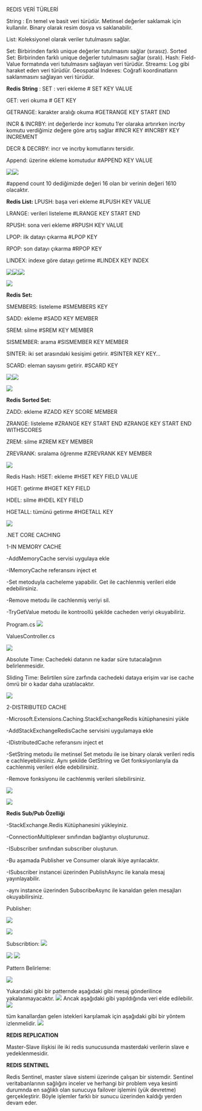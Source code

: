 ﻿REDIS VERİ TÜRLERİ 

String : En temel ve basit veri türüdür. Metinsel değerler saklamak için kullanılır. Binary olarak resim dosya vs saklanabilir.

List: Koleksiyonel olarak veriler tutulmasını sağlar.

Set: Birbirinden farklı unique değerler tutulmasını sağlar (sırasız).
Sorted Set: Birbirinden farklı unique değerler tutulmasını sağlar (sıralı).
Hash: Field-Value formatında veri tutulmasını sağlayan veri türüdür.
Streams: Log gibi haraket eden veri türüdür.
Geospatial Indexes: Coğrafi koordinatların saklanmasını sağlayan veri türüdür.

**Redis String** :
SET :  veri ekleme  # SET KEY VALUE

GET: veri okuma # GET KEY

GETRANGE: karakter aralığı okuma #GETRANGE KEY START END

INCR & INCRBY: int değerlerde incr komutu 1’er olaraka artırırken incrby  komutu verdiğimiz değere göre artış sağlar  #INCR KEY   #INCRBY KEY INCREMENT

DECR & DECRBY: incr ve incrby komutlarını tersidir.	

Append: üzerine ekleme komutudur #APPEND KEY VALUE

![](photos/Aspose.Words.cfedb07a-2c52-4fbd-ab12-74da182066e1.001.png)![](photos/Aspose.Words.cfedb07a-2c52-4fbd-ab12-74da182066e1.002.png)

#append count 10 dediğimizde değeri 16 olan bir verinin değeri 1610 olacaktır.

**Redis List:**
LPUSH: başa veri ekleme #LPUSH KEY VALUE

LRANGE: verileri listeleme #LRANGE KEY START END

RPUSH: sona veri ekleme #RPUSH KEY VALUE

LPOP: ilk datayı çıkarma #LPOP KEY

RPOP: son datayı çıkarma #RPOP KEY

LINDEX: indexe göre datayı getirme #LINDEX KEY INDEX

![](photos/Aspose.Words.cfedb07a-2c52-4fbd-ab12-74da182066e1.003.png)![](photos/Aspose.Words.cfedb07a-2c52-4fbd-ab12-74da182066e1.004.png)![](photos/Aspose.Words.cfedb07a-2c52-4fbd-ab12-74da182066e1.005.png)

![](photos/Aspose.Words.cfedb07a-2c52-4fbd-ab12-74da182066e1.006.png)

**Redis Set:**

SMEMBERS: listeleme #SMEMBERS KEY

SADD: ekleme #SADD KEY MEMBER

SREM: silme #SREM KEY MEMBER

SISMEMBER: arama #SISMEMBER KEY MEMBER

SINTER: iki set arasındaki kesişimi getirir. #SINTER KEY KEY…

SCARD: eleman sayısını getirir. #SCARD KEY

![](photos/Aspose.Words.cfedb07a-2c52-4fbd-ab12-74da182066e1.007.png)![](photos/Aspose.Words.cfedb07a-2c52-4fbd-ab12-74da182066e1.008.png)

![](photos/Aspose.Words.cfedb07a-2c52-4fbd-ab12-74da182066e1.009.png)

**Redis Sorted Set:**

ZADD: ekleme #ZADD KEY SCORE MEMBER

ZRANGE: listeleme #ZRANGE KEY START END #ZRANGE KEY START END WITHSCORES

ZREM: silme #ZREM KEY MEMBER

ZREVRANK: sıralama öğrenme #ZREVRANK KEY MEMBER

![](photos/Aspose.Words.cfedb07a-2c52-4fbd-ab12-74da182066e1.010.png)

Redis Hash:
HSET: ekleme #HSET KEY FIELD VALUE

HGET: getirme #HGET KEY FIELD

HDEL: silme #HDEL KEY FIELD

HGETALL: tümünü getirme #HGETALL KEY

![](photos/Aspose.Words.cfedb07a-2c52-4fbd-ab12-74da182066e1.011.png)







.NET CORE CACHING

1-IN MEMORY CACHE

-AddMemoryCache servisi uygulaya ekle

-IMemoryCache referansını inject et

-Set metoduyla cacheleme yapabilir. Get ile cachlenmiş verileri elde edebilirsiniz.

-Remove metodu ile cachlenmiş veriyi sil.

-TryGetValue metodu ile kontroollü şekilde cacheden veriyi okuyabiliriz.

Program.cs
![](photos/Aspose.Words.cfedb07a-2c52-4fbd-ab12-74da182066e1.012.png)

ValuesController.cs

![](photos/Aspose.Words.cfedb07a-2c52-4fbd-ab12-74da182066e1.013.png)

Absolute Time: Cachedeki datanın ne kadar süre tutacalağının belirlenmesidir.

Sliding Time: Belirtilen süre zarfında cachedeki dataya erişim var ise cache ömrü bir o kadar daha uzatılacaktır.

![](photos/Aspose.Words.cfedb07a-2c52-4fbd-ab12-74da182066e1.014.png)

2-DISTRIBUTED CACHE

-Microsoft.Extensions.Caching.StackExchangeRedis kütüphanesini yükle

-AddStackExchangeRedisCache servisini uygulamaya ekle

-IDistributedCache referansını inject et

-SetString metodu ile metinsel Set metodu ile ise binary olarak verileri redis e cachleyebilirsiniz. Aynı şekilde GetString ve Get fonksiyonlarıyla da cachlenmiş verileri elde edebilirsiniz.

-Remove fonksiyonu ile cachlenmiş verileri silebilirsiniz.

![](photos/Aspose.Words.cfedb07a-2c52-4fbd-ab12-74da182066e1.015.png)

![](photos/Aspose.Words.cfedb07a-2c52-4fbd-ab12-74da182066e1.016.png)

**Redis Sub/Pub Özelliği**

-StackExchange.Redis Kütüphanesini yükleyiniz.

-ConnectionMultiplexer sınıfından bağlantıyı oluşturunuz.

-ISubscriber sınıfından subscriber oluşturun.

-Bu aşamada Publisher ve Consumer olarak ikiye ayrılacaktır.

-ISubscriber instancei üzerinden PublishAsync ile kanala mesaj yayınlayabilir.

-aynı instance üzerinden SubscribeAsync ile kanaldan gelen mesajları okuyabilirsiniz.




Publisher:

![](photos/Aspose.Words.cfedb07a-2c52-4fbd-ab12-74da182066e1.017.png)

![](photos/Aspose.Words.cfedb07a-2c52-4fbd-ab12-74da182066e1.018.png)


Subscribtion:
![](photos/Aspose.Words.cfedb07a-2c52-4fbd-ab12-74da182066e1.019.png)




![](photos/Aspose.Words.cfedb07a-2c52-4fbd-ab12-74da182066e1.020.png)
![](photos/Aspose.Words.cfedb07a-2c52-4fbd-ab12-74da182066e1.021.png)

Pattern Belirleme:

![](photos/Aspose.Words.cfedb07a-2c52-4fbd-ab12-74da182066e1.022.png)

Yukarıdaki gibi bir patternde aşağıdaki gibi mesaj gönderilince yakalanmayacaktır.
![](photos/Aspose.Words.cfedb07a-2c52-4fbd-ab12-74da182066e1.023.png)
Ancak aşağıdaki gibi yapıldığında veri elde edilebilir.
![](photos/Aspose.Words.cfedb07a-2c52-4fbd-ab12-74da182066e1.024.png)

tüm kanallardan gelen istekleri karşılamak için aşağıdaki gibi bir yöntem izlenmelidir.
![](photos/Aspose.Words.cfedb07a-2c52-4fbd-ab12-74da182066e1.025.png)

**REDIS REPLICATION**

Master-Slave ilişkisi ile iki redis sunucusunda masterdaki verilerin slave e yedeklenmesidir.

**REDIS SENTINEL**

Redis Sentinel, master slave sistemi üzerinde çalışan bir sistemdir. Sentinel veritabanlarının sağlığını inceler ve herhangi bir problem veya kesinti durumnda en sağlıklı olan sunucuya failover işlemini (yük devretme) gerçekleştirir.  Böyle işlemler farklı bir sunucu üzerinden kaldığı yerden devam eder.
